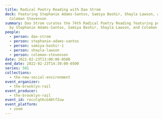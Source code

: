 ```yaml
---
title: Radical Poetry Reading with Dao Strom
deck: Featuring Stephanie Adams-Santos, Samiya Bashir, Shayla Lawson, and
  Coleman Stevenson
summary: Dao Strom curates the 74th Radical Poetry Reading featuring poetry read
  by Stephanie Adams-Santos, Samiya Bashir, Shayla Lawson, and Coleman Stevenson
people:
  - person: dao-strom
  - person: stephanie-adams-santos
  - person: samiya-bashir-1
  - person: shayla-lawson
  - person: coleman-stevenson
date: 2022-02-23T13:00:00-0500
end_date: 2022-02-23T14:30:00-0500
series: 501
collections:
  - the-new-social-environment
event_organizer:
  - the-brooklyn-rail
event_producer:
  - the-brooklyn-rail
event_id: reccCqtKcG4DtfZuw
event_platform:
  - zoom
---
```

